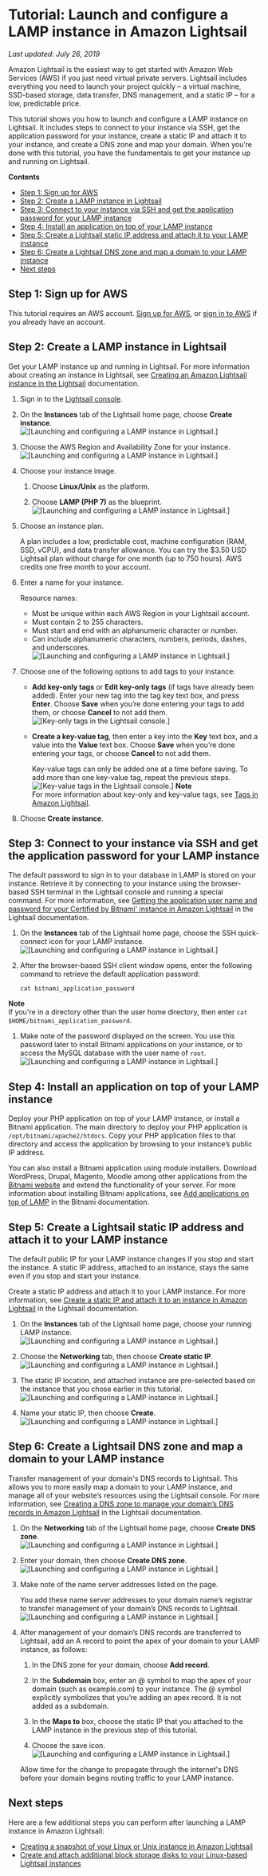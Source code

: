 # Tutorial: Launch and configure a LAMP instance in Amazon Lightsail<a name="amazon-lightsail-tutorial-launching-and-configuring-lamp"></a>

 *Last updated: July 26, 2019* 

Amazon Lightsail is the easiest way to get started with Amazon Web Services \(AWS\) if you just need virtual private servers\. Lightsail includes everything you need to launch your project quickly – a virtual machine, SSD\-based storage, data transfer, DNS management, and a static IP – for a low, predictable price\.

This tutorial shows you how to launch and configure a LAMP instance on Lightsail\. It includes steps to connect to your instance via SSH, get the application password for your instance, create a static IP and attach it to your instance, and create a DNS zone and map your domain\. When you’re done with this tutorial, you have the fundamentals to get your instance up and running on Lightsail\.

**Contents**
+ [Step 1: Sign up for AWS](#tutorial-launching-and-configuring-lamp-sign-up-for-aws)
+ [Step 2: Create a LAMP instance in Lightsail](#create-a-lamp-instance)
+ [Step 3: Connect to your instance via SSH and get the application password for your LAMP instance](#tutorial-launching-and-configuring-lamp-connecting-to-your-instance-via-ssh)
+ [Step 4: Install an application on top of your LAMP instance](#install-an-application-on-lamp)
+ [Step 5: Create a Lightsail static IP address and attach it to your LAMP instance](#tutorial-launching-and-configuring-lamp-creating-a-lightsail-static-ip)
+ [Step 6: Create a Lightsail DNS zone and map a domain to your LAMP instance](#creating-a-dns-zone)
+ [Next steps](#tutorial-launching-and-configuring-lamp-next-steps)

## Step 1: Sign up for AWS<a name="tutorial-launching-and-configuring-lamp-sign-up-for-aws"></a>

This tutorial requires an AWS account\. [Sign up for AWS](https://console.aws.amazon.com/console/home), or [sign in to AWS](https://console.aws.amazon.com/console/home) if you already have an account\.

## Step 2: Create a LAMP instance in Lightsail<a name="create-a-lamp-instance"></a>

Get your LAMP instance up and running in Lightsail\. For more information about creating an instance in Lightsail, see [Creating an Amazon Lightsail instance in the Lightsail](how-to-create-amazon-lightsail-instance-virtual-private-server-vps.md) documentation\.

1. Sign in to the [Lightsail console](https://lightsail.aws.amazon.com/)\.

1. On the **Instances** tab of the Lightsail home page, choose **Create instance**\.  
![\[Launching and configuring a LAMP instance in Lightsail.\]](https://d9yljz1nd5001.cloudfront.net/en_us/a825044edce3b3cf14c8cdbea7367d2e/images/amazon-lamp-tutorial-01.png)

1. Choose the AWS Region and Availability Zone for your instance\.  
![\[Launching and configuring a LAMP instance in Lightsail.\]](https://d9yljz1nd5001.cloudfront.net/en_us/a825044edce3b3cf14c8cdbea7367d2e/images/amazon-wordpress-tutorial-02.png)

1. Choose your instance image\.

   1. Choose **Linux/Unix** as the platform\.

   1. Choose **LAMP \(PHP 7\)** as the blueprint\.  
![\[Launching and configuring a LAMP instance in Lightsail.\]](https://d9yljz1nd5001.cloudfront.net/en_us/a825044edce3b3cf14c8cdbea7367d2e/images/amazon-lamp-tutorial-03.png)

1. Choose an instance plan\.

   A plan includes a low, predictable cost, machine configuration \(RAM, SSD, vCPU\), and data transfer allowance\. You can try the $3\.50 USD Lightsail plan without charge for one month \(up to 750 hours\)\. AWS credits one free month to your account\.

1. Enter a name for your instance\.

   Resource names:
   + Must be unique within each AWS Region in your Lightsail account\.
   + Must contain 2 to 255 characters\.
   + Must start and end with an alphanumeric character or number\.
   + Can include alphanumeric characters, numbers, periods, dashes, and underscores\.  
![\[Launching and configuring a LAMP instance in Lightsail.\]](https://d9yljz1nd5001.cloudfront.net/en_us/a825044edce3b3cf14c8cdbea7367d2e/images/amazon-lamp-tutorial-04.png)

1. Choose one of the following options to add tags to your instance:
   + **Add key\-only tags** or **Edit key\-only tags** \(if tags have already been added\)\. Enter your new tag into the tag key text box, and press **Enter**\. Choose **Save** when you’re done entering your tags to add them, or choose **Cancel** to not add them\.  
![\[Key-only tags in the Lightsail console.\]](https://d9yljz1nd5001.cloudfront.net/en_us/a825044edce3b3cf14c8cdbea7367d2e/images/amazon-lightsail-key-only-tags.png)
   + **Create a key\-value tag**, then enter a key into the **Key** text box, and a value into the **Value** text box\. Choose **Save** when you’re done entering your tags, or choose **Cancel** to not add them\.

     Key\-value tags can only be added one at a time before saving\. To add more than one key\-value tag, repeat the previous steps\.  
![\[Key-value tags in the Lightsail console.\]](https://d9yljz1nd5001.cloudfront.net/en_us/a825044edce3b3cf14c8cdbea7367d2e/images/amazon-lightsail-key-value-tag.png)
**Note**  
For more information about key\-only and key\-value tags, see [Tags in Amazon Lightsail](amazon-lightsail-tags.md)\.

1. Choose **Create instance**\.

## Step 3: Connect to your instance via SSH and get the application password for your LAMP instance<a name="tutorial-launching-and-configuring-lamp-connecting-to-your-instance-via-ssh"></a>

The default password to sign in to your database in LAMP is stored on your instance\. Retrieve it by connecting to your instance using the browser\-based SSH terminal in the Lightsail console and running a special command\. For more information, see [Getting the application user name and password for your Certified by Bitnami' instance in Amazon Lightsail](log-in-to-your-bitnami-application-running-on-amazon-lightsail.md) in the Lightsail documentation\.

1. On the **Instances** tab of the Lightsail home page, choose the SSH quick\-connect icon for your LAMP instance\.  
![\[Launching and configuring a LAMP instance in Lightsail.\]](https://d9yljz1nd5001.cloudfront.net/en_us/a825044edce3b3cf14c8cdbea7367d2e/images/amazon-lamp-tutorial-05.png)

1. After the browser\-based SSH client window opens, enter the following command to retrieve the default application password:

   ```
   cat bitnami_application_password
   ```
**Note**  
If you're in a directory other than the user home directory, then enter `cat $HOME/bitnami_application_password`\.

1. Make note of the password displayed on the screen\. You use this password later to install Bitnami applications on your instance, or to access the MySQL database with the user name of `root`\.  
![\[Launching and configuring a LAMP instance in Lightsail.\]](https://d9yljz1nd5001.cloudfront.net/en_us/a825044edce3b3cf14c8cdbea7367d2e/images/amazon-lamp-tutorial-06.png)

## Step 4: Install an application on top of your LAMP instance<a name="install-an-application-on-lamp"></a>

Deploy your PHP application on top of your LAMP instance, or install a Bitnami application\. The main directory to deploy your PHP application is `/opt/bitnami/apache2/htdocs`\. Copy your PHP application files to that directory and access the application by browsing to your instance’s public IP address\.

You can also install a Bitnami application using module installers\. Download WordPress, Drupal, Magento, Moodle among other applications from the [Bitnami website](https://bitnami.com/stack/lamp/modules) and extend the functionality of your server\. For more information about installing Bitnami applications, see [Add applications on top of LAMP](https://docs.bitnami.com/aws/infrastructure/lamp/get-started/add-applications-amp/) in the Bitnami documentation\.

## Step 5: Create a Lightsail static IP address and attach it to your LAMP instance<a name="tutorial-launching-and-configuring-lamp-creating-a-lightsail-static-ip"></a>

The default public IP for your LAMP instance changes if you stop and start the instance\. A static IP address, attached to an instance, stays the same even if you stop and start your instance\.

Create a static IP address and attach it to your LAMP instance\. For more information, see [Create a static IP and attach it to an instance in Amazon Lightsail](lightsail-create-static-ip.md) in the Lightsail documentation\.

1. On the **Instances** tab of the Lightsail home page, choose your running LAMP instance\.  
![\[Launching and configuring a LAMP instance in Lightsail.\]](https://d9yljz1nd5001.cloudfront.net/en_us/a825044edce3b3cf14c8cdbea7367d2e/images/amazon-lamp-tutorial-09.png)

1. Choose the **Networking** tab, then choose **Create static IP**\.  
![\[Launching and configuring a LAMP instance in Lightsail.\]](https://d9yljz1nd5001.cloudfront.net/en_us/a825044edce3b3cf14c8cdbea7367d2e/images/amazon-wordpress-tutorial-10.png)

1. The static IP location, and attached instance are pre\-selected based on the instance that you chose earlier in this tutorial\.  
![\[Launching and configuring a LAMP instance in Lightsail.\]](https://d9yljz1nd5001.cloudfront.net/en_us/a825044edce3b3cf14c8cdbea7367d2e/images/amazon-lamp-tutorial-11.png)

1. Name your static IP, then choose **Create**\.  
![\[Launching and configuring a LAMP instance in Lightsail.\]](https://d9yljz1nd5001.cloudfront.net/en_us/a825044edce3b3cf14c8cdbea7367d2e/images/amazon-wordpress-tutorial-12.png)

## Step 6: Create a Lightsail DNS zone and map a domain to your LAMP instance<a name="creating-a-dns-zone"></a>

Transfer management of your domain's DNS records to Lightsail\. This allows you to more easily map a domain to your LAMP instance, and manage all of your website’s resources using the Lightsail console\. For more information, see [Creating a DNS zone to manage your domain’s DNS records in Amazon Lightsail](lightsail-how-to-create-dns-entry.md) in the Lightsail documentation\.

1. On the **Networking** tab of the Lightsail home page, choose **Create DNS zone**\.  
![\[Launching and configuring a LAMP instance in Lightsail.\]](https://d9yljz1nd5001.cloudfront.net/en_us/a825044edce3b3cf14c8cdbea7367d2e/images/amazon-wordpress-tutorial-13.png)

1. Enter your domain, then choose **Create DNS zone**\.  
![\[Launching and configuring a LAMP instance in Lightsail.\]](https://d9yljz1nd5001.cloudfront.net/en_us/a825044edce3b3cf14c8cdbea7367d2e/images/amazon-wordpress-tutorial-14.png)

1. Make note of the name server addresses listed on the page\.

   You add these name server addresses to your domain name’s registrar to transfer management of your domain’s DNS records to Lightsail\.  
![\[Launching and configuring a LAMP instance in Lightsail.\]](https://d9yljz1nd5001.cloudfront.net/en_us/a825044edce3b3cf14c8cdbea7367d2e/images/amazon-wordpress-tutorial-15.png)

1. After management of your domain’s DNS records are transferred to Lightsail, add an A record to point the apex of your domain to your LAMP instance, as follows:

   1. In the DNS zone for your domain, choose **Add record**\.

   1. In the **Subdomain** box, enter an @ symbol to map the apex of your domain \(such as example\.com\) to your instance\. The @ symbol explicitly symbolizes that you’re adding an apex record\. It is not added as a subdomain\.

   1. In the **Maps to** box, choose the static IP that you attached to the LAMP instance in the previous step of this tutorial\.

   1. Choose the save icon\.  
![\[Launching and configuring a LAMP instance in Lightsail.\]](https://d9yljz1nd5001.cloudfront.net/en_us/a825044edce3b3cf14c8cdbea7367d2e/images/amazon-wordpress-tutorial-16.png)

   Allow time for the change to propagate through the internet's DNS before your domain begins routing traffic to your LAMP instance\.

## Next steps<a name="tutorial-launching-and-configuring-lamp-next-steps"></a>

Here are a few additional steps you can perform after launching a LAMP instance in Amazon Lightsail:
+ [Creating a snapshot of your Linux or Unix instance in Amazon Lightsail](lightsail-how-to-create-a-snapshot-of-your-instance.md)
+ [Create and attach additional block storage disks to your Linux\-based Lightsail instances](create-and-attach-additional-block-storage-disks-linux-unix.md)